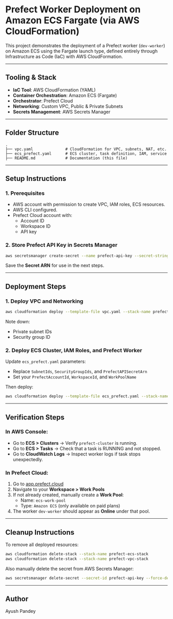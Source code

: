 
# Prefect Worker Deployment on Amazon ECS Fargate (via AWS CloudFormation)

This project demonstrates the deployment of a Prefect worker (`dev-worker`) on Amazon ECS using the Fargate launch type, defined entirely through Infrastructure as Code (IaC) with AWS CloudFormation.

---

## Tooling & Stack

- **IaC Tool**: AWS CloudFormation (YAML)
- **Container Orchestration**: Amazon ECS (Fargate)
- **Orchestrator**: Prefect Cloud
- **Networking**: Custom VPC, Public & Private Subnets
- **Secrets Management**: AWS Secrets Manager

---

## Folder Structure

```
.
├── vpc.yaml              # CloudFormation for VPC, subnets, NAT, etc.
├── ecs_prefect.yaml      # ECS cluster, task definition, IAM, service
├── README.md             # Documentation (this file)
```

---

## Setup Instructions

### 1. Prerequisites

- AWS account with permission to create VPC, IAM roles, ECS resources.
- AWS CLI configured.
- Prefect Cloud account with:
  - Account ID
  - Workspace ID
  - API key

### 2. Store Prefect API Key in Secrets Manager

```bash
aws secretsmanager create-secret --name prefect-api-key --secret-string "<your-prefect-api-key>"
```

Save the **Secret ARN** for use in the next steps.

---

## Deployment Steps

### 1. Deploy VPC and Networking

```bash
aws cloudformation deploy --template-file vpc.yaml --stack-name prefect-vpc-stack --capabilities CAPABILITY_NAMED_IAM
```

Note down:
- Private subnet IDs
- Security group ID

### 2. Deploy ECS Cluster, IAM Roles, and Prefect Worker

Update `ecs_prefect.yaml` parameters:
- Replace `SubnetIds`, `SecurityGroupIds`, and `PrefectAPISecretArn`
- Set your `PrefectAccountId`, `WorkspaceId`, and `WorkPoolName`

Then deploy:

```bash
aws cloudformation deploy --template-file ecs_prefect.yaml --stack-name prefect-ecs-stack --capabilities CAPABILITY_NAMED_IAM
```

---

## Verification Steps

### In AWS Console:

- Go to **ECS > Clusters** → Verify `prefect-cluster` is running.
- Go to **ECS > Tasks** → Check that a task is RUNNING and not stopped.
- Go to **CloudWatch Logs** → Inspect worker logs if task stops unexpectedly.

### In Prefect Cloud:

1. Go to [app.prefect.cloud](https://app.prefect.cloud)
2. Navigate to your **Workspace > Work Pools**
3. If not already created, manually create a **Work Pool**:
   - Name: `ecs-work-pool`
   - Type: `Amazon ECS` (only available on paid plans)
4. The worker `dev-worker` should appear as **Online** under that pool.

---

## Cleanup Instructions

To remove all deployed resources:

```bash
aws cloudformation delete-stack --stack-name prefect-ecs-stack
aws cloudformation delete-stack --stack-name prefect-vpc-stack
```

Also manually delete the secret from AWS Secrets Manager:

```bash
aws secretsmanager delete-secret --secret-id prefect-api-key --force-delete-without-recovery
```

---

## Author

Ayush Pandey
